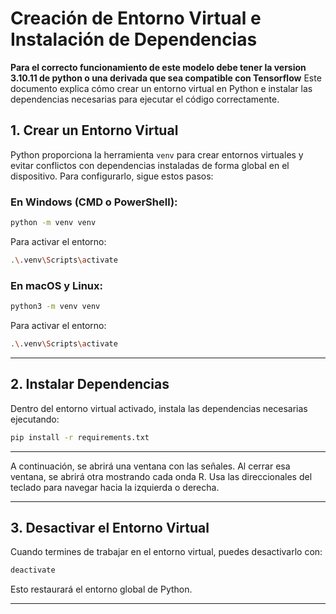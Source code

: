 # Creación de Entorno Virtual e Instalación de Dependencias
**Para el correcto funcionamiento de este modelo debe tener la version 3.10.11 de python o una derivada que sea compatible con Tensorflow**
Este documento explica cómo crear un entorno virtual en Python e instalar las dependencias necesarias para ejecutar el código correctamente.

## 1. Crear un Entorno Virtual

Python proporciona la herramienta `venv` para crear entornos virtuales y evitar conflictos con dependencias instaladas de forma global en el dispositivo. Para configurarlo, sigue estos pasos:

### En Windows (CMD o PowerShell):
```sh
python -m venv venv
```

Para activar el entorno:
```sh
.\.venv\Scripts\activate
```

### En macOS y Linux:
```sh
python3 -m venv venv
```

Para activar el entorno:
```sh
.\.venv\Scripts\activate
```

---

## 2. Instalar Dependencias

Dentro del entorno virtual activado, instala las dependencias necesarias ejecutando:

```sh
pip install -r requirements.txt
```

---

A continuación, se abrirá una ventana con las señales. Al cerrar esa ventana, se abrirá otra mostrando cada onda R. Usa las direccionales del teclado para navegar hacia la izquierda o derecha.

---

## 3. Desactivar el Entorno Virtual

Cuando termines de trabajar en el entorno virtual, puedes desactivarlo con:

```sh
deactivate
```

Esto restaurará el entorno global de Python.

---
